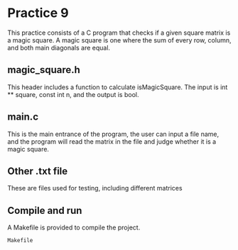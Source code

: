 # Practice 9
This practice consists of a C program that checks if a given square matrix is a magic square. A magic square is one where the sum of every row, column, and both main diagonals are equal.

## magic_square.h
This header includes a function to calculate isMagicSquare. The input is int ** square, const int n, and the output is bool.

## main.c
This is the main entrance of the program, the user can input a file name, and the program will read the matrix in the file and judge whether it is a magic square.

## Other .txt file
These are files used for testing, including different matrices

## Compile and run
A Makefile is provided to compile the project.
```bash
Makefile
```


 